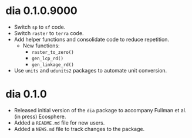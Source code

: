 # dia 0.1.0.9000

* Switch `sp` to `sf` code.
* Switch `raster` to `terra` code.
* Add helper functions and consolidate code to reduce repetition.
  * New functions:
    * `raster_to_zero()`
    * `gen_lcp_rd()`
    * `gen_linkage_rd()`
* Use `units` and `udunits2` packages to automate unit conversion.


# dia 0.1.0

* Released initial version of the `dia` package to accompany Fullman et al. (in press) Ecosphere.
* Added a `README.md` file for new users.
* Added a `NEWS.md` file to track changes to the package.
